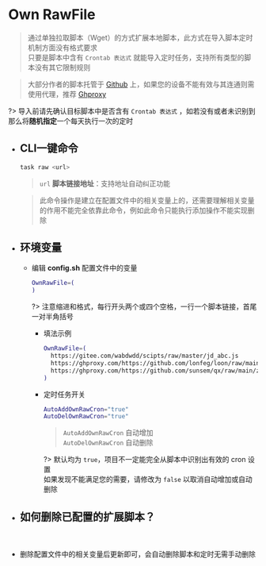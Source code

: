 # Own RawFile
> 通过单独拉取脚本（Wget）的方式扩展本地脚本，此方式在导入脚本定时机制方面没有格式要求\
> 只要是脚本中含有 `Crontab 表达式` 就能导入定时任务，支持所有类型的脚本没有其它限制规则

> 大部分作者的脚本托管于 [Github](https://github.com) 上，如果您的设备不能有效与其连通则需使用代理，推荐 [Ghproxy](https://ghproxy.com)

?> 导入前请先确认目标脚本中是否含有 `Crontab 表达式` ，如若没有或者未识别到那么将**随机指定**一个每天执行一次的定时

- ## CLI一键命令

    ```bash
    task raw <url>
    ```

    > `url` **脚本链接地址**：支持地址自动纠正功能

    > 此命令操作是建立在配置文件中的相关变量上的，还需要理解相关变量的作用不能完全依靠此命令，例如此命令只能执行添加操作不能实现删除

- ## 环境变量

    - 编辑 **config.sh** 配置文件中的变量

        ```bash
        OwnRawFile=(
        )
        ```
        ?> 注意缩进和格式，每行开头两个或四个空格，一行一个脚本链接，首尾一对半角括号

        - 填法示例

          ```bash
          OwnRawFile=(
            https://gitee.com/wabdwdd/scipts/raw/master/jd_abc.js
            https://ghproxy.com/https://github.com/lonfeg/loon/raw/main/jd_dudi.js
            https://ghproxy.com/https://github.com/sunsem/qx/raw/main/z_dida.js
          )
          ```

        - 定时任务开关

            ```bash
            AutoAddOwnRawCron="true"
            AutoDelOwnRawCron="true"
            ```

            > `AutoAddOwnRawCron` 自动增加\
            > `AutoDelOwnRawCron` 自动删除
        
          ?> 默认均为 `true`，项目不一定能完全从脚本中识别出有效的 cron 设置\
            如果发现不能满足您的需要，请修改为 `false` 以取消自动增加或自动删除

- ## 如何删除已配置的扩展脚本？ <!-- {docsify-ignore} -->
ㅤ
  - 删除配置文件中的相关变量后更新即可，会自动删除脚本和定时无需手动删除